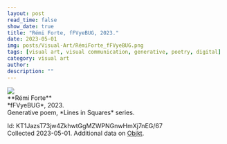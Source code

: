 ```yaml
---
layout: post
read_time: false
show_date: true
title: "Rémi Forte, fFVyeBUG, 2023."
date: 2023-05-01
img: posts/Visual-Art/RémiForte_fFVyeBUG.png
tags: [visual art, visual communication, generative, poetry, digital]
category: visual art
author: 
description: ""
---
```


<img src='./assets/img/posts/Visual-Art/RémiForte_fFVyeBUG.png'>

<br>
**Rémi Forte**
<br>*fFVyeBUG*, 2023.
<br>Generative poem, *Lines in Squares* series.

 <div class="page-separator"></div>

Id: KT1JazsT73jw4ZkhwtGgMZWPNGnwHmXj7nEG/67
<br>Collected 2023-05-01. Additional data on [Objkt](https://objkt.com/tokens/KT1JazsT73jw4ZkhwtGgMZWPNGnwHmXj7nEG/67).
